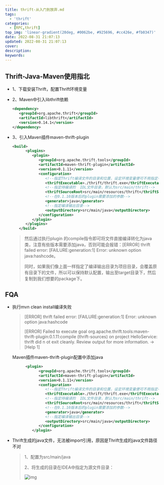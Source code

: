 ```yaml
---
title: thrift-从入门到放弃.md
tags:
  - 'thrift'
categories:
  - [RPC,thrift]
top_img: 'linear-gradient(20deg, #0062be, #925696, #cc426e, #fb0347)'
date: 2022-08-31 21:07:13
updated: 2022-08-31 21:07:13
cover:
description:
keywords:
---
```


## Thrift-Java-Maven使用指北

- 1、下载安装Thrift，配置Thrift环境变量

- 2、Maven中引入libthrift依赖

  ```xml
  <dependency>
     <groupId>org.apache.thrift</groupId>
     <artifactId>libthrift</artifactId>
     <version>0.14.1</version>
  </dependency>
  ```

- 3、引入Maven插件maven-thrift-plugin

  ```xml
  <build>
        <plugins>
           <plugin>
              <groupId>org.apache.thrift.tools</groupId>
              <artifactId>maven-thrift-plugin</artifactId>
              <version>0.1.11</version>
              <configuration>
                 <!--指定Thrift编译文件的目录和位置，设定环境变量便可不用指定-->
                 <thriftExecutable>./thrift/thrift.exe</thriftExecutable>
                 <!--指定待编译的  IDL文件目录，默认为src/main/thrift-->
                 <thriftSourceRoot>src/main/resources/thrift</thriftSourceRoot>
                 <!--在0.1.10版本后的plugin需要添加的参数-->
                 <generator>java</generator> 
                 <!--指定编译输出目录-->
                 <outputDirectory>src/main/java</outputDirectory>
              </configuration>
           </plugin>
        </plugins>
     </build>
  ```

  >  然后通过执行plugin 的compile指令即可将文件直接编译转化为java类，注意有些版本需要添加<generator>java</generator>，否则可能会报错：[ERROR] thrift failed error: [FAILURE:generation:1] Error: unknown option java:hashcode。
  >
  > 
  >
  > 同时，如果我们像上面一样指定了编译输出目录为项目目录，会覆盖原有目录下的文件，所以可以保持默认配置，输出至target目录下，然后复制到我们想要的package下。

## FQA

- 执行mvn clean install编译失败

  > [ERROR] thrift failed error: [FAILURE:generation:1] Error: unknown option java:hashcode
  >
  > [ERROR] Failed to execute goal org.apache.thrift.tools:maven-thrift-plugin:0.1.11:compile (thrift-sources) on project HelloService: thrift did n
  > ot exit cleanly. Review output for more information. -> [Help 1]

  Maven插件maven-thrift-plugin配置中添加<generator>java</generator>

  ```xml
  		<plugin>
              <groupId>org.apache.thrift.tools</groupId>
              <artifactId>maven-thrift-plugin</artifactId>
              <version>0.1.11</version>
              <configuration>
                 <!--指定Thrift编译文件的目录和位置，设定环境变量便可不用指定-->
                 <thriftExecutable>./thrift/thrift.exe</thriftExecutable>
                 <!--指定待编译的  IDL文件目录，默认为src/main/thrift-->
                 <thriftSourceRoot>src/main/resources/thrift</thriftSourceRoot>
                 <!--在0.1.10版本后的plugin需要添加的参数-->
                 <generator>java</generator> 
                 <!--指定编译输出目录-->
                 <outputDirectory>src/main/java</outputDirectory>
              </configuration>
           </plugin>
  ```

  

- Thrift生成的java文件，无法被import引用，原因是Thrift生成的java文件路径不对

  >1、<outputDirectory></outputDirectory>配置为<outputDirectory>src/main/java</outputDirectory>
  >
  >2、将生成的目录在IDEA中指定为源文件目录：
  >
  >![img](https://cdn.nlark.com/yuque/0/2022/png/2500465/1661953198633-ec36aeea-e0ef-4398-beaa-cbefdef85f3d.png)

